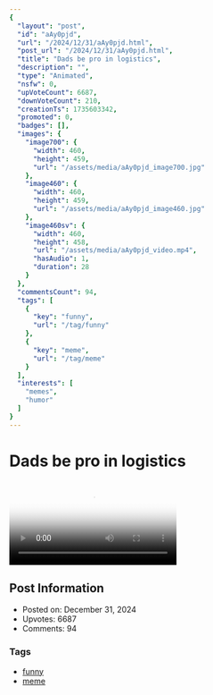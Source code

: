 ```yaml
---
{
  "layout": "post",
  "id": "aAy0pjd",
  "url": "/2024/12/31/aAy0pjd.html",
  "post_url": "/2024/12/31/aAy0pjd.html",
  "title": "Dads be pro in logistics",
  "description": "",
  "type": "Animated",
  "nsfw": 0,
  "upVoteCount": 6687,
  "downVoteCount": 210,
  "creationTs": 1735603342,
  "promoted": 0,
  "badges": [],
  "images": {
    "image700": {
      "width": 460,
      "height": 459,
      "url": "/assets/media/aAy0pjd_image700.jpg"
    },
    "image460": {
      "width": 460,
      "height": 459,
      "url": "/assets/media/aAy0pjd_image460.jpg"
    },
    "image460sv": {
      "width": 460,
      "height": 458,
      "url": "/assets/media/aAy0pjd_video.mp4",
      "hasAudio": 1,
      "duration": 28
    }
  },
  "commentsCount": 94,
  "tags": [
    {
      "key": "funny",
      "url": "/tag/funny"
    },
    {
      "key": "meme",
      "url": "/tag/meme"
    }
  ],
  "interests": [
    "memes",
    "humor"
  ]
}
---
```


# Dads be pro in logistics

<video controls playsinline loop poster="/assets/media/aAy0pjd_image460.jpg">
  <source src="/assets/media/aAy0pjd_video.mp4" type="video/mp4">
  Your browser does not support the video tag.
</video>

## Post Information

- Posted on: December 31, 2024
- Upvotes: 6687
- Comments: 94

### Tags

- [funny](/tag/funny)
- [meme](/tag/meme)
